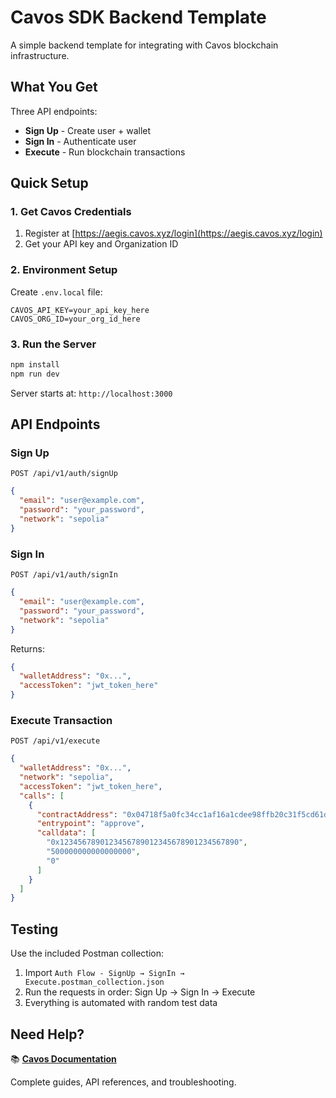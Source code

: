 # Cavos SDK Backend Template

A simple backend template for integrating with Cavos blockchain infrastructure.

## What You Get

Three API endpoints:

- **Sign Up** - Create user + wallet
- **Sign In** - Authenticate user
- **Execute** - Run blockchain transactions

## Quick Setup

### 1. Get Cavos Credentials

1. Register at [https://aegis.cavos.xyz/login](https://aegis.cavos.xyz/login)
2. Get your API key and Organization ID

### 2. Environment Setup

Create `.env.local` file:

```env
CAVOS_API_KEY=your_api_key_here
CAVOS_ORG_ID=your_org_id_here
```

### 3. Run the Server

```bash
npm install
npm run dev
```

Server starts at: `http://localhost:3000`

## API Endpoints

### Sign Up

`POST /api/v1/auth/signUp`

```json
{
  "email": "user@example.com",
  "password": "your_password",
  "network": "sepolia"
}
```

### Sign In

`POST /api/v1/auth/signIn`

```json
{
  "email": "user@example.com",
  "password": "your_password",
  "network": "sepolia"
}
```

Returns:

```json
{
  "walletAddress": "0x...",
  "accessToken": "jwt_token_here"
}
```

### Execute Transaction

`POST /api/v1/execute`

```json
{
  "walletAddress": "0x...",
  "network": "sepolia",
  "accessToken": "jwt_token_here",
  "calls": [
    {
      "contractAddress": "0x04718f5a0fc34cc1af16a1cdee98ffb20c31f5cd61d6ab07201858f4287c938d",
      "entrypoint": "approve",
      "calldata": [
        "0x1234567890123456789012345678901234567890",
        "500000000000000000",
        "0"
      ]
    }
  ]
}
```

## Testing

Use the included Postman collection:

1. Import `Auth Flow - SignUp → SignIn → Execute.postman_collection.json`
2. Run the requests in order: Sign Up → Sign In → Execute
3. Everything is automated with random test data

## Need Help?

📚 **[Cavos Documentation](https://docs.cavos.xyz/)**

Complete guides, API references, and troubleshooting.
